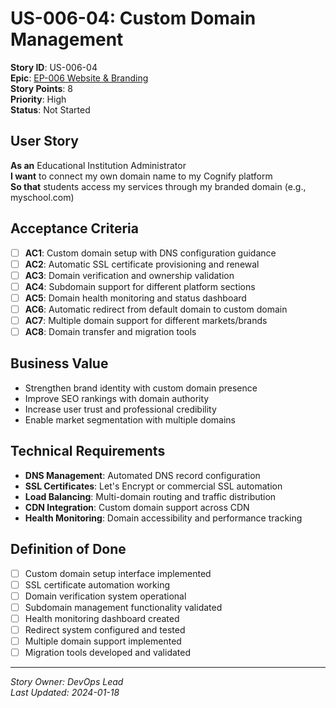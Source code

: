# US-006-04: Custom Domain Management

**Story ID**: US-006-04  
**Epic**: [EP-006 Website & Branding](../epics/EP-006-Website-Branding.md)  
**Story Points**: 8  
**Priority**: High  
**Status**: Not Started  

## User Story

**As an** Educational Institution Administrator  
**I want** to connect my own domain name to my Cognify platform  
**So that** students access my services through my branded domain (e.g., myschool.com)

## Acceptance Criteria

- [ ] **AC1**: Custom domain setup with DNS configuration guidance
- [ ] **AC2**: Automatic SSL certificate provisioning and renewal
- [ ] **AC3**: Domain verification and ownership validation
- [ ] **AC4**: Subdomain support for different platform sections
- [ ] **AC5**: Domain health monitoring and status dashboard
- [ ] **AC6**: Automatic redirect from default domain to custom domain
- [ ] **AC7**: Multiple domain support for different markets/brands
- [ ] **AC8**: Domain transfer and migration tools

## Business Value

- Strengthen brand identity with custom domain presence
- Improve SEO rankings with domain authority
- Increase user trust and professional credibility
- Enable market segmentation with multiple domains

## Technical Requirements

- **DNS Management**: Automated DNS record configuration
- **SSL Certificates**: Let's Encrypt or commercial SSL automation
- **Load Balancing**: Multi-domain routing and traffic distribution
- **CDN Integration**: Custom domain support across CDN
- **Health Monitoring**: Domain accessibility and performance tracking

## Definition of Done

- [ ] Custom domain setup interface implemented
- [ ] SSL certificate automation working
- [ ] Domain verification system operational
- [ ] Subdomain management functionality validated
- [ ] Health monitoring dashboard created
- [ ] Redirect system configured and tested
- [ ] Multiple domain support implemented
- [ ] Migration tools developed and validated

---

*Story Owner: DevOps Lead*  
*Last Updated: 2024-01-18*